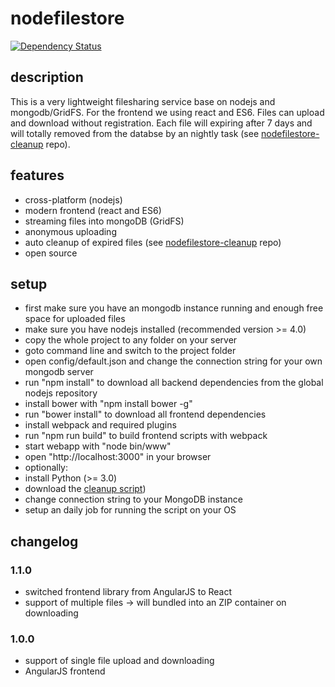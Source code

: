 # nodefilestore
[![Dependency Status](https://david-dm.org/MCeddy/nodefilestore.svg)](https://david-dm.org/MCeddy/nodefilestore)
## description
This is a very lightweight filesharing service base on nodejs and mongodb/GridFS.
For the frontend we using react and ES6.
Files can upload and download without registration. Each file will expiring after 7 days and will totally removed from the databse by an nightly task (see [nodefilestore-cleanup](https://github.com/MCeddy/nodefilestore-cleanup) repo).

## features
- cross-platform (nodejs)
- modern frontend (react and ES6)
- streaming files into mongoDB (GridFS)
- anonymous uploading
- auto cleanup of expired files (see [nodefilestore-cleanup](https://github.com/MCeddy/nodefilestore-cleanup) repo)
- open source

## setup
- first make sure you have an mongodb instance running and enough free space for uploaded files
- make sure you have nodejs installed (recommended version >= 4.0)
- copy the whole project to any folder on your server
- goto command line and switch to the project folder
- open config/default.json and change the connection string for your own mongodb server
- run "npm install" to download all backend dependencies from the global nodejs repository
- install bower with "npm install bower -g"
- run "bower install" to download all frontend dependencies
- install webpack and required plugins
- run "npm run build" to build frontend scripts with webpack
- start webapp with "node bin/www"
- open "http://localhost:3000" in your browser
- optionally:
 - install Python (>= 3.0)
 - download the [cleanup script](https://github.com/MCeddy/nodefilestore-cleanup/blob/master/cleanup.py))
 - change connection string to your MongoDB instance
 - setup an daily job for running the script on your OS

## changelog
### 1.1.0
- switched frontend library from AngularJS to React
- support of multiple files -> will bundled into an ZIP container on downloading

### 1.0.0
- support of single file upload and downloading
- AngularJS frontend
